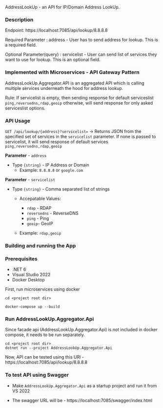 AddressLookUp - an API for IP/Domain Address LookUp. 

### Description

Endpoint: https://localhost:7085/api/lookup/8.8.8.8

Required Parameter : address - User has to send address for lookup. This is a required field.

Optional Parameter(query) : servicelist - User can send list of services they want to use for lookup. This is an optional field.

### Implemented with Microservices - API Gateway Pattern

AddressLookUp.Aggregator.API is an aggregated API which is calling multiple services underneath the hood for address lookup.

Rule: If servicelist is empty, then sending response for default serviceslist `ping,reversedns,rdap,geoip`
otherwise, will send response for only asked serviceslist options.

### API Usage

`GET /api/lookup/{address}?servicelist=` ->  Returns JSON from the specified set of services in the `servicelist` parameter.
If none is passed to servicelist, it will send response of default services `ping,reversedns,rdap,geoip`

**Parameter** - `address`

  - Type `{string}` - IP Address or Domain
	- Example: `8.8.8.8` or `google.com`

 **Parameter** - `servicelist`

  - Type `{string}` - Comma separated list of strings
    - Accepatable Values:
      - `rdap` - RDAP
      - `reversedns` - ReverseDNS
      - `ping` - Ping
      - `geoip`- GeoIP

    - Example: `rdap,geoip`
	

### Building and running the App

### Prerequisites

- .NET 6
- Visual Studio 2022
- Docker Desktop

First, run microservices using docker

```shell
cd <project root dir>

docker-compose up --build
``` 

### Run AddressLookUp.Aggregator.Api 

Since facade api (AddressLookUp.Aggregator.Api) is not included in docker compose, it needs to be run separately.

```shell
cd <project root dir>
dotnet run --project AddressLookUp.Aggregator.Api
```

Now, API can be tested using this URl - https://localhost:7085/api/lookup/8.8.8.8

### To test API using Swagger

  - Make `AddressLookUp.Aggregator.Api` as a startup project and run it from VS 2022

  - The swagger URL will be - https://localhost:7085/swagger/index.html

  


 



 
